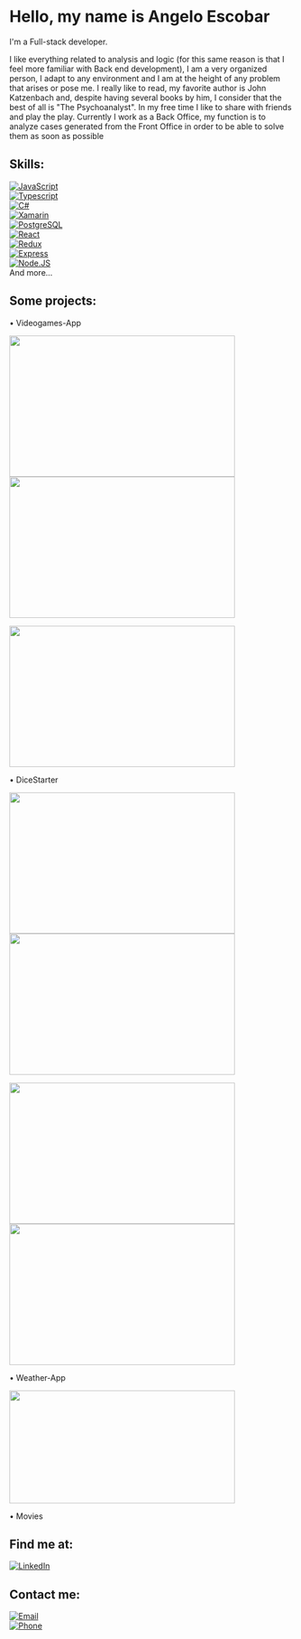 #  Hello, my name is Angelo Escobar

I'm a Full-stack developer.

I like everything related to analysis and logic (for this same reason is that I feel more familiar with Back end development), I am a very organized person, I adapt to any environment and I am at the height of any problem that arises or pose me.
I really like to read, my favorite author is John Katzenbach and, despite having several books by him, I consider that the best of all is "The Psychoanalyst".
In my free time I like to share with friends and play the play.
Currently I work as a Back Office, my function is to analyze cases generated from the Front Office in order to be able to solve them as soon as possible

## Skills:

[![JavaScript](https://img.shields.io/badge/JavaScript-F7DF1E?style=for-the-badge&logo=javascript&logoColor=white&labelColor=101010)]()
</br>
[![Typescript](https://img.shields.io/badge/typescript-084CBB?style=for-the-badge&logo=typescript&logoColor=white&labelColor=101010)]()
</br>
[![C#](https://img.shields.io/badge/Csharp-7008AF?style=for-the-badge&logo=csharp&logoColor=white&labelColor=101010)]()
</br>
[![Xamarin](https://img.shields.io/badge/Xamarin-A23D03?style=for-the-badge&logo=xamarin&logoColor=white&labelColor=101010)]()
</br>
[![PostgreSQL](https://img.shields.io/badge/PostgreSQL-084CBB?style=for-the-badge&logo=postgresql&logoColor=white&labelColor=101010)]()
</br>
[![React](https://img.shields.io/badge/React-D16D05?style=for-the-badge&logo=react&logoColor=white&labelColor=101010)]()
</br>
[![Redux](https://img.shields.io/badge/Redux-7008AF?style=for-the-badge&logo=redux&logoColor=white&labelColor=101010)]()
</br>
[![Express](https://img.shields.io/badge/Express-339933?style=for-the-badge&logo=express&logoColor=white&labelColor=101010)]()
</br>
[![Node.JS](https://img.shields.io/badge/Node.JS-012564?style=for-the-badge&logo=node.js&logoColor=white&labelColor=101010)]()
</br>
And more...

## Some projects:

• Videogames-App

<img height="250" width="400" src="./Images/Videogames/home2.png" /> <img height="250" width="400" src="./Images/Videogames/create.png" />

<img height="250" width="400" src="./Images/Videogames/create2.png" />

• DiceStarter

<img height="250" width="400" src="./Images/DiceStarter/landing.png" /> <img height="250" width="400" src="./Images/DiceStarter/home.png" />

<img height="250" width="400" src="./Images/DiceStarter/detail.png" /> <img height="250" width="400" src="./Images/DiceStarter/cart.png" />


• Weather-App

<img height="200" width="400" src="./Images/Weather/home.png" />

• Movies

## Find me at:

[![LinkedIn](https://img.shields.io/badge/LinkedIn-Angelo_Escobar-0077B5?style=for-the-badge&logo=linkedin&logoColor=white&labelColor=101010)](https://www.linkedin.com/in/angelo-escobar-dev)


## Contact me:

[![Email](https://img.shields.io/badge/angeloo.esc@gmail.com-my_personal_email-1B8C26?style=for-the-badge&logo=gmail&logoColor=white&labelColor=101010)](mailto:angeloo.esc@gmail.com)
</br>
[![Phone](https://img.shields.io/badge/+543624901815-my_phone_number-1B8C26?style=for-the-badge&logo=phone&logoColor=white&labelColor=101010)](mailto:angeloo.esc@gmail.com)
